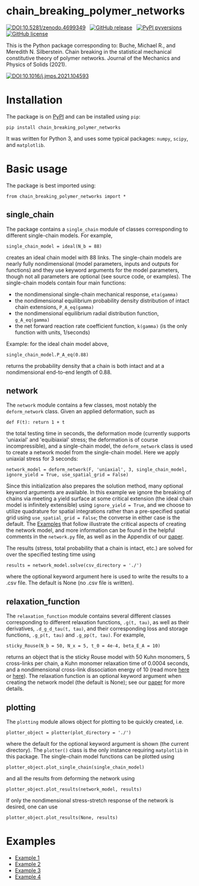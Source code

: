 # chain_breaking_polymer_networks

[![DOI:10.5281/zenodo.4699349](https://mbuche.github.io/web/badges/zenodo.4699349.svg)](https://doi.org/10.5281/zenodo.4699349) &nbsp; [![GitHub release](https://mbuche.github.io/web/badges/releasev1.0.1.svg)](https://github.com/mbuche/chain_breaking_polymer_networks/releases/) &nbsp; [![PyPI pyversions](https://mbuche.github.io/web/badges/python3.7.svg)](https://pypi.org/project/chain-breaking-polymer-networks/) &nbsp; [![GitHub license](https://mbuche.github.io/web/badges/licenseMIT.svg)](https://github.com/mbuche/chain_breaking_polymer_networks/blob/master/LICENSE)

This is the Python package corresponding to: Buche, Michael R., and Meredith N. Silberstein. Chain breaking in the statistical mechanical constitutive theory of polymer networks. Journal of the Mechanics and Physics of Solids (2021).

[![DOI:10.1016/j.jmps.2021.104593](https://mbuche.github.io/web/badges/j.jmps.2021.104593.svg)](https://doi.org/10.1016/j.jmps.2021.104593) 

# Installation

The package is on [PyPI](https://pypi.org/project/chain-breaking-polymer-networks/) and can be installed using `pip`:

	pip install chain_breaking_polymer_networks

It was written for Python 3, and uses some typical packages: `numpy`, `scipy`, and `matplotlib`.

# Basic usage

The package is best imported using:

	from chain_breaking_polymer_networks import *

## single_chain

The package contains a `single_chain` module of classes corresponding to different single-chain models. For example, 

	single_chain_model = ideal(N_b = 88)
	
creates an ideal chain model with 88 links. The single-chain models are nearly fully nondimensional (model parameters, inputs and outputs for functions) and they use keyword arguments for the model parameters, though not all parameters are optional (see source code, or examples). The single-chain models contain four main functions:
* the nondimensional single-chain mechanical response, `eta(gamma)`
* the nondimensional equilibrium probability density distribution of intact chain extensions, `P_A_eq(gamma)`
* the nondimensional equilibrium radial distribution function, `g_A_eq(gamma)`
* the net forward reaction rate coefficient function, `k(gamma)` (is the only function with units, 1/seconds)

Example: for the ideal chain model above,

	single_chain_model.P_A_eq(0.88)

returns the probability density that a chain is both intact and at a nondimensional end-to-end length of 0.88.

## network

The `network` module contains a few classes, most notably the `deform_network` class. Given an applied deformation, such as

	def F(t): return 1 + t
	
the total testing time in seconds, the deformation mode (currently supports 'uniaxial' and 'equibiaxial' stress; the deformation is of course incompressible), and a single-chain model, the `deform_network` class is used to create a network model from the single-chain model. Here we apply uniaxial stress for 3 seconds:

	network_model = deform_network(F, 'uniaxial', 3, single_chain_model, ignore_yield = True, use_spatial_grid = False)
	
Since this initialization also prepares the solution method, many optional keyword arguments are available. In this example we ignore the breaking of chains via meeting a yield surface at some critical extension (the ideal chain model is infinitely extensible) using `ignore_yield = True`, and we choose to utilize quadrature for spatial integrations rather than a pre-specified spatial grid using `use_spatial_grid = False`; the converse in either case is the default. The [Examples](#examples) that follow illustrate the critical aspects of creating the network model, and more information can be found in the helpful comments in the `network.py` file, as well as in the Appendix of our [paper](https://arxiv.org/abs/2104.08866).

The results (stress, total probability that a chain is intact, etc.) are solved for over the specified testing time using

	results = network_model.solve(csv_directory = './')
	
where the optional keyword argument here is used to write the results to a .csv file. The default is None (no .csv file is written).

## relaxation_function

The `relaxation_function` module contains several different classes corresponding to different relaxation functions, `.g(t, tau)`, as well as their derivatives, `.d_g_d_tau(t, tau)`, and their corresponding loss and storage functions, `.g_p(t, tau)` and `.g_pp(t, tau)`. For example, 

	sticky_Rouse(N_b = 50, N_x = 5, t_0 = 4e-4, beta_E_A = 10)
	
returns an object that is the sticky Rouse model with 50 Kuhn monomers, 5 cross-links per chain, a Kuhn monomer relaxation time of 0.0004 seconds, and a nondimensional cross-link dissociation energy of 10 (read more [here](https://dx.doi.org/10.1122/1.4818868) or [here](https://dx.doi.org/10.1039/D0SM01115K)). The relaxation function is an optional keyword argument when creating the network model (the default is None); see our [paper](https://arxiv.org/abs/2104.08866) for more details.

## plotting

The `plotting` module allows object for plotting to be quickly created, i.e.

	plotter_object = plotter(plot_directory = './')

where the default for the optional keyword argument is shown (the current directory). The `plotter()` class is the only instance requiring `matplotlib` in this package. The single-chain model functions can be plotted using

	plotter_object.plot_single_chain(single_chain_model)
	
and all the results from deforming the network using

	plotter_object.plot_results(network_model, results)
	
If only the nondimensional stress-stretch response of the network is desired, one can use

	plotter_object.plot_results(None, results)

# Examples

* [Example 1](/examples/example_1/#readme)
* [Example 2](/examples/example_2/#readme)
* [Example 3](/examples/example_3/#readme)
* [Example 4](/examples/example_4/#readme)
